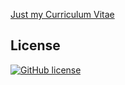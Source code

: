 [Just my Curriculum Vitae](dariocurr.github.io)

## License
[![GitHub license](https://img.shields.io/badge/license-MIT-blue.svg)](https://raw.githubusercontent.com/dariocurr/startbootstrap-resume/master/LICENSE)
